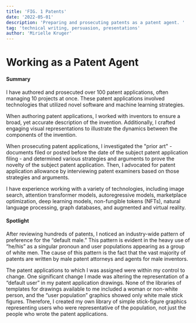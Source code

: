 ```yaml
---
title: 'FIG. 1 Patents'
date: '2022-05-01'
description: 'Preparing and prosecuting patents as a patent agent. '
tag: 'technical writing, persuasion, presentations'
author: 'Mirielle Kruger'
---
```


# Working as a Patent Agent 


#### Summary
I have authored and prosecuted over 100 patent applications, often managing 10 projects at once. These patent applications involved technologies that utilized novel software and machine learning strategies.

When authoring patent applications, I worked with inventors to ensure a broad, yet accurate description of the invention. Additionally, I crafted engaging visual representations to illustrate the dynamics between the components of the invention.

When prosecuting patent applications, I investigated the "prior art" - documents filed or posted before the date of the subject patent application filing - and determined various strategies and arguments to prove the novelty of the subject patent application. Then, I advocated for patent application allowance by interviewing patent examiners based on those strategies and arguments.

I have experience working with a variety of technologies, including image search, attention transformer models, autoregressive models, marketplace optimization, deep learning models, non-fungible tokens (NFTs), natural language processing, graph databases, and augmented and virtual reality.

#### Spotlight
After reviewing hundreds of patents, I noticed an industry-wide pattern of preference for the “default male.” This pattern is evident in the heavy use of “he/his” as a singular pronoun and user populations appearing as a group of white men. The cause of this pattern is the fact that the vast majority of patents are written by male patent attorneys and agents for male inventors.

The patent applications to which I was assigned were within my control to change. One significant change I made was altering the representation of a “default user” in my patent application drawings. None of the libraries of templates for drawings available to me included a woman or non-white person, and the “user population” graphics showed only white male stick figures. Therefore, I created my own library of simple stick-figure graphics representing users who were representative of the population, not just the people who wrote the patent applications.
